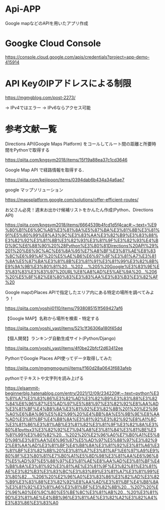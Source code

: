 # Api-APP

Google mapなどのAPIを用いたアプリ作成




# Googke Cloud Console
https://console.cloud.google.com/apis/credentials?project=app-demo-415914


# API KeyのIPアドレスによる制限
https://mgmgblog.com/post-2273/

→ IPv4ではエラー
→ IPv6ならアクセス可能

# 参考文献一覧
Directions API(Google Maps Platform) をコールしてルート間の距離と所要時間をPythonで取得する

https://qiita.com/kngsym2018/items/15f19a88ea37c1cd3646


Google Map API で経路情報を取得する．

https://qiita.com/keijipoon/items/0394dab6b434a34a6ae7


google マップソリューション

https://mapsplatform.google.com/solutions/offer-efficient-routes/


お父さん必見！週末お出かけ候補リストをかんたん作成(Python、Directions API)

https://qiita.com/kngsym2018/items/6664539b4fcd1d5f4cac#:~:text=%E9%80%B1%E6%9C%AB%E3%81%8A%E5%87%BA%E3%81%8B%E3%81%91%E5%80%99%E8%A3%9C%E3%83%AA%E3%82%B9%E3%83%88%E3%82%92%E3%81%8B%E3%82%93%E3%81%9F%E3%82%93%E4%BD%9C%E6%88%90%20%28Python%E3%80%81Directions%20API%29%201%20%E6%9C%AC%E6%8A%95%E7%A8%BF%E3%81%AE%E8%83%8C%E6%99%AF%20%E5%AE%B6%E6%97%8F%E3%81%A7%E3%81%8A%E5%87%BA%E3%81%8B%E3%81%91%E3%81%99%E3%82%8B%E9%9A%9B%E3%80%81%20...%202,...%205%20Google%E3%83%9E%E3%83%83%E3%83%97%20URL%E8%A8%AD%E5%AE%9A%20...%206%20%E5%8F%82%E8%80%83%E3%83%AA%E3%83%B3%E3%82%AF%20


Google mapのPlaces APIで指定したエリア内にある特定の場所を調べてみよう！

https://qiita.com/yoshii0110/items/7938085151f569427af6


【Google MAP】名称から場所を検索・特定する

https://qiita.com/yoshi_yast/items/521c1f36306a180f45dd


【個人開発】ランキング自動生成サイト(Python/Django)

https://qiita.com/yoshi_yast/items/4f0be22bfcf2d63412ee


PythonでGoogle Places API使ってデータ取得してみた

https://qiita.com/mgmgmogumi/items/f160d28a0643f683afeb


pythonでテキストや文字列を読み上げる

https://elsammit-beginnerblg.hatenablog.com/entry/2021/12/09/234220#:~:text=python%E3%81%A7%E3%83%86%E3%82%AD%E3%82%B9%E3%83%88%E3%82%84%E6%96%87%E5%AD%97%E5%88%97%E3%82%92%E8%AA%AD%E3%81%BF%E4%B8%8A%E3%81%92%E3%82%8B%201%20%E2%96%A0%E6%BA%96%E5%82%99%20%E4%BB%8A%E5%9B%9E%E8%AA%AD%E3%81%BF%E4%B8%8A%E3%81%92%E3%82%92%E8%A1%8C%E3%81%86%E3%81%AB%E3%81%82%E3%81%9F%E3%82%8A%E3%80%81pyttsx3%E3%82%92%E7%94%A8%E3%81%84%E3%81%BE%E3%81%99%E3%80%82%20...%202%20%E2%96%A0%E7%B0%A1%E5%8D%98%E3%81%AA%E6%96%87%E5%AD%97%E5%88%97%E3%82%92%E8%AA%AD%E3%81%BF%E4%B8%8A%E3%81%92%E3%81%A6%E3%81%BF%E3%82%8B%20%E3%81%A7%E3%81%AF%E6%97%A9%E9%80%9F%E3%80%81%E7%B0%A1%E5%8D%98%E3%81%AA%E6%96%87%E5%AD%97%E5%88%97%E3%81%AE%E8%AA%AD%E3%81%BF%E4%B8%8A%E3%81%92%E3%81%AE%E3%81%9F%E3%82%81%E3%81%AE%E3%82%B3%E3%83%BC%E3%83%89%E3%81%A7%E3%81%99%E3%80%82,...%206%20%E2%96%A0%E3%83%86%E3%82%AD%E3%82%B9%E3%83%88%E3%82%92%E8%AA%AD%E3%81%BF%E4%B8%8A%E3%81%92%E3%81%A6%E3%81%BF%E3%82%8B%20...%207%20%E2%96%A0%E6%9C%80%E5%BE%8C%E3%81%AB%20...%20%E3%81%9D%E3%81%AE%E4%BB%96%E3%81%AE%E3%82%A2%E3%82%A4%E3%83%86%E3%83%A0
